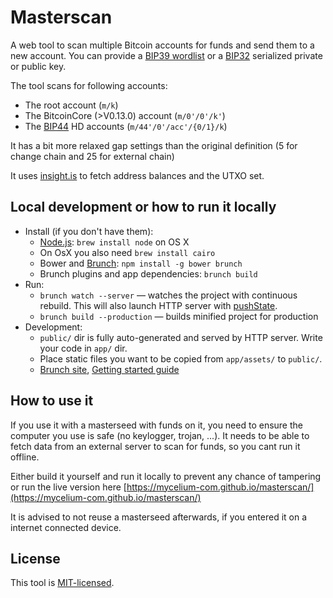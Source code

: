 # Masterscan

A web tool to scan multiple Bitcoin accounts for funds and send them to a new account.
You can provide a [BIP39 wordlist](https://github.com/bitcoin/bips/blob/master/bip-0039.mediawiki) or
a [BIP32](https://github.com/bitcoin/bips/blob/master/bip-0032.mediawiki) serialized private or public key.

The tool scans for following accounts:
* The root account (`m/k`)
* The BitcoinCore (>V0.13.0) account (`m/0'/0'/k'`)
* The [BIP44](https://github.com/bitcoin/bips/blob/master/bip-0044.mediawiki) HD accounts (`m/44'/0'/acc'/{0/1}/k`)

It has a bit more relaxed gap settings than the original definition (5 for change chain and 25 for external chain)

It uses [insight.is](https://insight.is/) to fetch address balances and the UTXO set.


## Local development or how to run it locally
* Install (if you don't have them):
    * [Node.js](http://nodejs.org): `brew install node` on OS X
    * On OsX you also need `brew install cairo`
    * Bower and [Brunch](http://brunch.io): `npm install -g bower brunch`
    * Brunch plugins and app dependencies: `brunch build`
* Run:
    * `brunch watch --server` — watches the project with continuous rebuild. This will also launch HTTP server with [pushState](https://developer.mozilla.org/en-US/docs/Web/Guide/API/DOM/Manipulating_the_browser_history).
    * `brunch build --production` — builds minified project for production
* Development:
    * `public/` dir is fully auto-generated and served by HTTP server.  Write your code in `app/` dir.
    * Place static files you want to be copied from `app/assets/` to `public/`.
    * [Brunch site](http://brunch.io), [Getting started guide](https://github.com/brunch/brunch-guide#readme)


## How to use it

If you use it with a masterseed with funds on it, you need to ensure the computer
you use is safe (no keylogger, trojan, ...). It needs to be able to fetch data from an external
server to scan for funds, so you cant run it offline.

Either build it yourself and run it locally to prevent any chance of tampering or run the
live version here [https://mycelium-com.github.io/masterscan/](https://mycelium-com.github.io/masterscan/)

It is advised to not reuse a masterseed afterwards, if you entered it on a internet connected device.

## License

This tool is [MIT-licensed](LICENSE.txt).